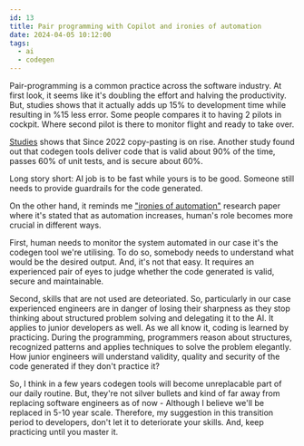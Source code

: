 ```yaml
---
id: 13
title: Pair programming with Copilot and ironies of automation
date: 2024-04-05 10:12:00
tags: 
  - ai
  - codegen
---
```


Pair-programming is a common practice across the software industry. At first look, it seems like it's doubling the effort and halving the productivity. But, studies shows that it actually adds up 15% to development time while resulting in %15 less error. Some people compares it to having 2 pilots in cockpit. Where second pilot is there to monitor flight and ready to take over.

[Studies](https://www.gitclear.com/coding_on_copilot_data_shows_ais_downward_pressure_on_code_quality) shows that Since 2022 copy-pasting is on rise. Another study found out that codegen tools deliver code that is valid about 90% of the time, passes 60% of unit tests, and is secure about 60%. 

Long story short: AI job is to be fast while yours is to be good. Someone still needs to provide guardrails for the code generated. 

On the other hand, it reminds me ["ironies of automation"](https://www.sciencedirect.com/science/article/abs/pii/0005109883900468) research paper where it's stated that as automation increases, human's role becomes more crucial in different ways.

First, human needs to monitor the system automated in our case it's the codegen tool we're utilising. To do so, somebody needs to understand what would be the desired output. And, it's not that easy. It requires an experienced pair of eyes to judge whether the code generated is valid, secure and maintainable.

Second, skills that are not used are deteoriated. So, particularly in our case experienced engineers are in danger of losing their sharpness as they stop thinking about structured problem solving and delegating it to the AI. It applies to junior developers as well. As we all know it, coding is learned by practicing. During the programming, programmers reason about structures, recognized patterns and applies techniques to solve the problem elegantly. How junior engineers will understand validity, quality and security of the code generated if they don't practice it?

So, I think in a few years codegen tools will become unreplacable part of our daily routine. But, they're not silver bullets and kind of far away from replacing software engineers as of now - Although I believe we'll be replaced in 5-10 year scale. Therefore, my suggestion in this transition period to developers, don't let it to deteriorate your skills. And, keep practicing until you master it. 


